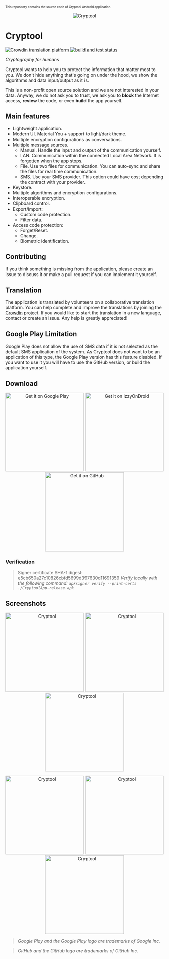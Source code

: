<sup><sub>This repository contains the source code of Cryptool Android application.</sub></sup>

<p align="center">
  <img src=".github/dev/icon.png?raw=true" alt="Cryptool"/>
</p>

# Cryptool

<p align="left">
  <a href="https://crowdin.com/project/cryptool">
    <img src="https://badges.crowdin.net/cryptool/localized.svg" alt="Crowdin translation platform">
  </a>
  <a href="https://github.com/nfdz/Cryptool/actions/workflows/ci.yml">
    <img alt="build and test status" src="https://github.com/nfdz/Cryptool/actions/workflows/ci.yml/badge.svg">
  </a>
</p>

*Cryptography for humans*

Cryptool wants to help you to protect the information that matter most to you. We don't hide anything that's going on under the hood, we show the algorithms and data input/output as it is.

This is a non-profit open source solution and we are not interested in your data. Anyway, we do not ask you to trust, we ask you to **block** the Internet access, **review** the code, or even **build** the app yourself.

## Main features

- Lightweight application.
- Modern UI. Material You + support to light/dark theme.
- Multiple encryption configurations as conversations.
- Multiple message sources.
  - Manual. Handle the input and output of the communication yourself.
  - LAN. Communication within the connected Local Area Network. It is forgotten when the app stops.
  - File. Use two files for communication. You can auto-sync and share the files for real time communication.
  - SMS. Use your SMS provider. This option could have cost depending the contract with your provider.
- Keystore.
- Multiple algorithms and encryption configurations.
- Interoperable encryption.
- Clipboard control.
- Export/Import:
  - Custom code protection.
  - Filter data.
- Access code protection:
  - Forget/Reset.
  - Change.
  - Biometric identification.

## Contributing

If you think something is missing from the application, please create an issue to discuss it or make a pull request if you can implement it yourself.

## Translation

The application is translated by volunteers on a collaborative translation platform. You can help complete and improve the translations by joining the [Crowdin](https://crowdin.com/project/cryptool) project. If you would like to start the translation in a new language, contact or create an issue. Any help is greatly appreciated!

## Google Play Limitation

Google Play does not allow the use of SMS data if it is not selected as the default SMS application of the system. As Cryptool does not want to be an application of this type, the Google Play version has this feature disabled. If you want to use it you will have to use the GitHub version, or build the application yourself.

## Download

<p align="center">
  <a href="https://play.google.com/store/apps/details?id=io.github.nfdz.cryptool"><img width="250" src="https://play.google.com/intl/en_us/badges/images/generic/en_badge_web_generic.png?raw=true" alt="Get it on Google Play"/></a>
  <a href="https://apt.izzysoft.de/fdroid/index/apk/io.github.nfdz.cryptool"><img width="250" src="https://gitlab.com/IzzyOnDroid/repo/-/raw/master/assets/IzzyOnDroid.png" alt="Get it on IzzyOnDroid"/></a>
  <a href="https://github.com/nfdz/Cryptool/releases/latest/download/CryptoolApp-release.apk"><img width="250" src=".github/dev/get-it-on-github.png?raw=true" alt="Get it on GitHub"/></a>
</p>

### Verification
> Signer certificate SHA-1 digest: e5cb650a27c10826cbfd5699d397630d11691359
*Verify locally with the following command: `apksigner verify --print-certs ./CryptoolApp-release.apk`*

## Screenshots

<p align="center">
  <img src=".github/dev/screenshots/en/1.png?raw=true" width="250" alt="Cryptool"/>
  <img src=".github/dev/screenshots/en/2.png?raw=true" width="250" alt="Cryptool"/>
  <img src=".github/dev/screenshots/en/3.png?raw=true" width="250" alt="Cryptool"/>
</p>
<p align="center">
  <img src=".github/dev/screenshots/en/4.png?raw=true" width="250" alt="Cryptool"/>
  <img src=".github/dev/screenshots/en/5.png?raw=true" width="250" alt="Cryptool"/>
  <img src=".github/dev/screenshots/en/6.png?raw=true" width="250" alt="Cryptool"/>
</p>

> *Google Play and the Google Play logo are trademarks of Google Inc.*

> *GitHub and the GitHub logo are trademarks of GitHub Inc.*
